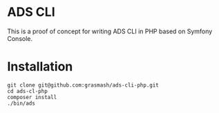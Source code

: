# ADS CLI

This is a proof of concept for writing ADS CLI in PHP based on Symfony Console.

# Installation

```
git clone git@github.com:grasmash/ads-cli-php.git
cd ads-cl-php
composer install
./bin/ads
```
